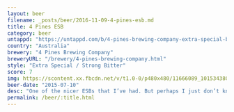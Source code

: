 ```yaml
---
layout: beer
filename: _posts/beer/2016-11-09-4-pines-esb.md
title: 4 Pines ESB
category: beer
untappd: "https://untappd.com/b/4-pines-brewing-company-extra-special-bitter/23622"
country: "Australia"
brewery: "4 Pines Brewing Company"
breweryURL: "/brewery/4-pines-brewing-company.html"
style: "Extra Special / Strong Bitter"
score: 7
img: https://scontent.xx.fbcdn.net/v/t1.0-0/p480x480/11666089_10153438038438745_5192310955658972737_n.jpg?oh=fc54aebfbb13917281ce119c243561dc&oe=5B210BB4
beer-date: "2015-07-10"
desc: "One of the nicer ESBs that I’ve had. But perhaps I just don’t know what an ESB is supposed to taste like"
permalink: /beer/:title.html
---
```

